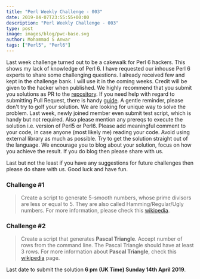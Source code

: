 ```yaml
---
title: "Perl Weekly Challenge - 003"
date: 2019-04-07T23:55:55+00:00
description: "Perl Weekly Challenge - 003"
type: post
image: images/blog/pwc-base.svg
author: Mohammad S Anwar
tags: ["Perl5", "Perl6"]
---
```

Last week challenge turned out to be a cakewalk for Perl 6 hackers. This shows my lack of knowledge of Perl 6. I have requested our inhouse Perl 6 experts to share some challenging questions. I already received few and kept in the challenge bank. I will use it in the coming weeks. Credit will be given to the hacker when published. We highly recommend that you submit you solutions as PR to the [repository](https://github.com/manwar/perlweeklychallenge-club). If you need help with regard to submitting Pull Request, there is handy [guide](https://github.com/manwar/perlweeklychallenge-club/blob/master/README.md). A gentle reminder, please don't try to golf your solution. We are looking for unique way to solve the problem. Last week, newly joined member even submit test script, which is handy but not required. Also please mention any prereqs to execute the solution i.e. version of Perl5 or Perl6. Please add meaningful comment to your code, in case anyone (most likely me) reading your code. Avoid using external library as much as possible. Try to get the solution straight out of the language. We encourage you to blog about your solution, focus on how you achieve the result. If you do blog then please share with us.

Last but not the least if you have any suggestions for future challenges then please do share with us. Good luck and have fun.

### Challenge #1
> Create a script to generate 5-smooth numbers, whose prime divisors are less or equal to 5. They are also called Hamming/Regular/Ugly numbers. For more information, please check this [wikipedia](https://en.wikipedia.org/wiki/Regular_number).

### Challenge #2
> Create a script that generates **Pascal Triangle**. Accept number of rows from the command line. The Pascal Triangle should have at least 3 rows. For more information about **Pascal Triangle**, check this [wikipedia](https://en.wikipedia.org/wiki/Pascal%27s_triangle) page.

Last date to submit the solution **6 pm (UK Time) Sunday 14th April 2019**.
